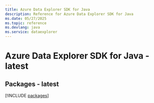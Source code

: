 ```yaml
---
title: Azure Data Explorer SDK for Java
description: Reference for Azure Data Explorer SDK for Java
ms.date: 05/27/2025
ms.topic: reference
ms.devlang: java
ms.service: dataexplorer
---
```

# Azure Data Explorer SDK for Java - latest
## Packages - latest
[!INCLUDE [packages](data-explorer-index.md)]